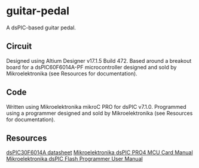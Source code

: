 # guitar-pedal
A dsPIC-based guitar pedal.

## Circuit

Designed using Altium Designer v17.1.5 Build 472. Based around a breakout board for a dsPIC60F6014A-PF microcontroller designed and sold by Mikroelektronika (see Resources for documentation). 

## Code

Written using Mikroelektronika mikroC PRO for dsPIC v7.1.0. Programmed using a programmer designed and sold by Mikroelektronika (see Resources for documentation).

## Resources

[dsPIC30F6014A datasheet](http://ww1.microchip.com/downloads/en/devicedoc/70143e.pdf)
[Mikroelektronika dsPIC PRO4 MCU Card Manual](https://download.mikroe.com/documents/full-featured-boards/easy/dspicpro-v4/dspicpro4-mcu-cards-manual-v100.pdf)
[Mikroelektronika dsPIC Flash Programmer User Manual](http://www.rlx.sk/mikroelektronika/dspicflash_manual_v102.pdf)

